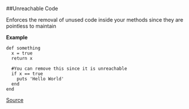 ##Unreachable Code

Enforces the removal of unused code inside your methods since they are pointless to maintain

**Example**

```
def something
  x = true
  return x

  #You can remove this since it is unreachable
  if x == true
    puts 'Hello World'
  end
end

```

[Source](http://www.rubydoc.info/gems/rubocop/RuboCop/Cop/Lint/UnreachableCode)
